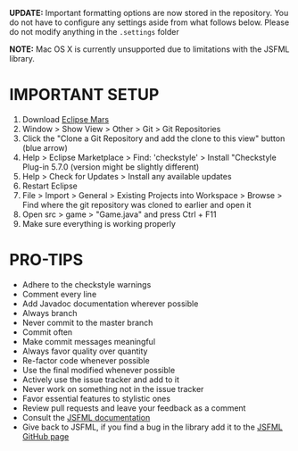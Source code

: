 **UPDATE:** Important formatting options are now stored in the repository. You do not have to configure any settings aside from what follows below. Please do not modify anything in the `.settings` folder

**NOTE:** Mac OS X is currently unsupported due to limitations with the JSFML library.

IMPORTANT SETUP
===============

1. Download [Eclipse Mars](https://www.eclipse.org/downloads/packages/release/Mars/M1)
2. Window > Show View > Other > Git > Git Repositories
3. Click the "Clone a Git Repository and add the clone to this view" button (blue arrow)
4. Help > Eclipse Marketplace > Find: 'checkstyle' > Install "Checkstyle Plug-in 5.7.0 (version might be slightly different)
5. Help > Check for Updates > Install any available updates
6. Restart Eclipse
7. File > Import > General > Existing Projects into Workspace > Browse > Find where the git repository was cloned to earlier and open it
8. Open src > game > "Game.java" and press Ctrl + F11
9. Make sure everything is working properly

PRO-TIPS
========
+ Adhere to the checkstyle warnings
+ Comment every line
+ Add Javadoc documentation wherever possible
+ Always branch
+ Never commit to the master branch
+ Commit often
+ Make commit messages meaningful
+ Always favor quality over quantity
+ Re-factor code whenever possible
+ Use the final modified whenever possible
+ Actively use the issue tracker and add to it
+ Never work on something not in the issue tracker
+ Favor essential features to stylistic ones
+ Review pull requests and leave your feedback as a comment
+ Consult the [JSFML documentation](http://jsfml.org/javadoc/)
+ Give back to JSFML, if you find a bug in the library add it to the [JSFML GitHub page](https://github.com/pdinklag/JSFML)
